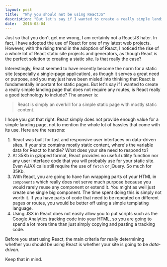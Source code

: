 ```yaml
---
layout: post
title:  "Why you should not be using ReactJS"
description: "But let's say if I wanted to create a really simple landing page that does not require any routes, is React really a good technology to include? The answer is: React is simply an overkill for a simple static page with mostly static content."
date:   2016-03-04
---
```


<p class="intro"><span class="dropcap">J</span>ust so that you don't get me wrong, I am certainly not a ReactJS hater. In fact, I have adopted the use of React for one of my latest web projects. However, with the rising trend in the adoption of React, I noticed the rise of a whole lot of React static site projects and generators, as though React is the perfect solution to creating a static site. Is that really the case?</p>

Interestingly, React seemed to have recently become the norm for a static site (especially a single-page application), as though it serves a great need or purpose, and you may just have been misled into thinking that React is fundamentally important for static pages. But let's say if I wanted to create a really simple landing page that does not require any routes, is React really a good technology to include? The answer is:

> React is simply an overkill for a simple static page with mostly static content.

I hope you got that right. React simply does not provide enough value for a simple landing page, not to mention the whole lot of hassles that come with its use. Here are the reasons:

1. React was built for fast and responsive user interfaces on data-driven sites. If your site contains mostly static content, where's the variable data for React to handle? What does your site need to respond to?
2. At 35Kb in gzipped format, React provides no useful utility function nor any user interface code that you will probably use for your static site. Even AJAX calls still require the use of `fetch` or jQuery. So much for 35Kb.
3. With React, you are going to have fun wrapping parts of your HTML in `components` which really does not serve much purpose because you would rarely reuse any component or extend it. You might as well just create one single big component. The time spent doing this is simply not worth it. If you have parts of code that need to be repeated on different pages or routes, you would be better off using a simple templating language.
4. Using JSX in React does not easily allow you to put scripts such as the Google Analytics tracking code into your HTML, so you are going to spend a lot more time than just simply copying and pasting a tracking code.

Before you start using React, the main criteria for really determining whether you should be using React is whether your site is going to be *data-driven*.

Keep that in mind.